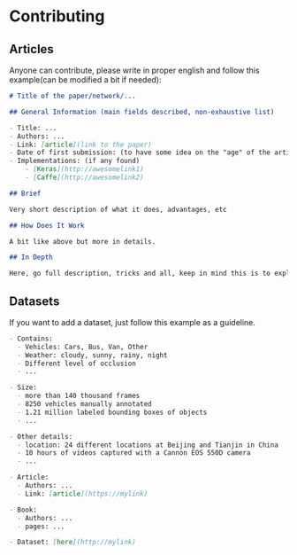 # Contributing

## Articles

Anyone can contribute, please write in proper english and follow this example(can be modified a bit if needed):

```markdown
# Title of the paper/network/...

## General Information (main fields described, non-exhaustive list)

- Title: ...
- Authors: ...
- Link: [article](link to the paper)
- Date of first submission: (to have some idea on the "age" of the article)
- Implementations: (if any found)
    - [Keras](http://awesomelink1)
    - [Caffe](http://awesomelink2)

## Brief

Very short description of what it does, advantages, etc

## How Does It Work

A bit like above but more in details.

## In Depth

Here, go full description, tricks and all, keep in mind this is to explain the paper, but still a summary.

```

## Datasets

If you want to add a dataset, just follow this example as a guideline.

```markdown
- Contains:
  - Vehicles: Cars, Bus, Van, Other
  - Weather: cloudy, sunny, rainy, night
  - Different level of occlusion
  - ...

- Size:
  - more than 140 thousand frames
  - 8250 vehicles manually annotated
  - 1.21 million labeled bounding boxes of objects
  - ...

- Other details:
  - location: 24 different locations at Beijing and Tianjin in China
  - 10 hours of videos captured with a Cannon EOS 550D camera
  - ...

- Article:
  - Authors: ...
  - Link: [article](https://mylink)

- Book:
  - Authors: ...
  - pages: ...

- Dataset: [here](http://mylink)
```